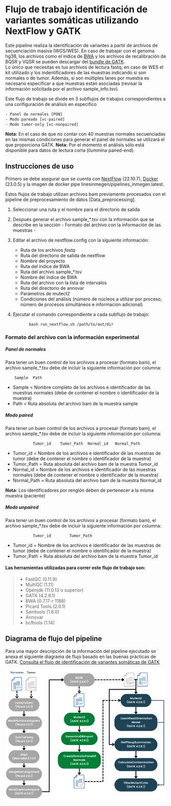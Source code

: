 # Flujo de trabajo identificación de variantes somáticas utilizando NextFlow y GATK

Este pipeline realiza la identificación de variantes a partir de archivos de secuenciación masiva (WGS/WES).
En caso de trabajar con el genoma hg38, los archivos como el índice de [BWA](http://bio-bwa.sourceforge.net/) y los archivos de recalibración de BQSR y VQSR se pueden descargar del [bundle de GATK](https://console.cloud.google.com/storage/browser/genomics-public-data/resources/broad/hg38/v0;tab=objects?prefix=&forceOnObjectsSortingFiltering=false).  
Lo único que necesitas es tus archivos de lectura fastq, en caso de WES el kit utilizado y los indentificadores de las muestras indicando si son normales o de tumor.
Además, si son múltiples lanes por muestra es necesario especificar a que muestras están asociadas (revisar la información solicitada por el archivo sample_info.tsv).

Este flujo de trabajo se divide en 3 subflujos de trabajos correspondientes a una configuración de análisis en especifico

	- Panel de normales [PON]
	- Modo pareado [vc-paired]
	- Modo tumor-only [vc-nonpaired]

**Nota:** En el caso de que no contar con 40 muestras normales secuenciadas en las mismas condiciones para generar el panel de normales se utilizará el que proporciona GATK. 
**Nota:** Por el momento el análisis sólo está disponible para datos de lectura corta (ilummina paired-end).

## Instrucciones de uso 

Primero se debe asegurar que se cuenta con [NextFlow](https://www.nextflow.io/docs/latest/index.html) (22.10.7), [Docker](https://docs.docker.com/) (23.0.5) y la imagen de docker pipe
linesinmegen/pipelines_inmegen:latest.

Estos flujos de trabajo utilizan archivos bam previamente procesados con el pipeline de preprocesamiento de datos [Data_preprocessing].

 1. Seleccionar una ruta y el nombre para el directorio de salida
 2. Después generar el archivo sample_*.tsv con la información que se describe en la sección - Formato del archivo con la información de las muestras -
 3. Editar el archivo de nextflow.config con la siguiente información:

	- Ruta de los archivos *fastq*
	- Ruta del directorio de salida de nextflow
	- Nombre del proyecto 
	- Ruta del índice de BWA
	- Ruta del archivo sample_*.tsv
	- Nombre del índice de BWA
	- Ruta del archivo con la lista de intervalos
	- Ruta del directorio de annovar
	- Parámetros de mutect2
	- Condiciones del análisis (número de núcleos a utilizar por proceso, número de procesos simultáneos e información adicional)

  5. Ejecutar el comando correspondiente a cada subflujo de trabajo: 

                bash run_nextflow.sh /path/to/out/dir

### Formato del archivo con la información experimental

##### Panel de normales 

Para tener un buen control de los archivos a procesar (formato bam), el archivo sample_*.tsv debe de incluir la siguiente información por columna:
 
		Sample	Path	

 - Sample   = Nombre completo de los archivos e identificador de las muestras normales (debe de contener el nombre o identificador de la muestra)
 - Path     = Ruta absoluta del archivo bam de la muestra sample

##### Modo paired
Para tener un buen control de los archivos a procesar (formato bam), el archivo sample_*.tsv debe de incluir la siguiente información por columna:
 
                Tumor_id	Tumor_Path	Normal_id	Normal_Path     

 - Tumor_id    = Nombre de los archivos e identificador de las muestras de tumor (debe de contener el nombre o identificador de la muestra)
 - Tumor_Path  = Ruta absoluta del archivo bam de la muestra Tumor_id
 - Normal_id   = Nombre de los archivos e identificador de las muestras normales (debe de contener el nombre o identificador de la muestra)
 - Normal_Path = Ruta absoluta del archivo bam de la muestra Normal_id

**Nota:** Los identificadores por renglón deben de pertenecer a la misma muestra (paciente)
       
##### Modo unpaired       

Para tener un buen control de los archivos a procesar (formato bam), el archivo sample_*.tsv debe de incluir la siguiente información por columna:
 
                Tumor_id        Tumor_Path

 - Tumor_id    = Nombre de los archivos e identificador de las muestras de tumor (debe de contener el nombre o identificador de la muestra)
 - Tumor_Path  = Ruta absoluta del archivo bam de la muestra Tumor_id



#### Las herramientas utilizadas para correr este flujo de trabajo son:
>
> - FastQC (0.11.9)
> - MultiQC (1.11)
> - Openjdk (11.0.13 o superior)
> - GATK (4.2.6.1)
> - BWA (0.7.17-r 1188)
> - Picard Tools (2.0.1)
> - Samtools (1.6.0)
> - Annovar
> - bcftools (1.14)
>

## Diagrama de flujo del pipeline 

Para una mayor descripción de la información del pipeline ejecutado se anexa el siguiente diagrama de flujo basado en las buenas prácticas de GATK.
[Consulta el flujo de identificación de variantes somáticas de GATK](https://gatk.broadinstitute.org/hc/en-us/articles/360035894731-Somatic-short-variant-discovery-SNVs-Indels-)

![Flujo identificación de variantes somaticas](../flowcharts/flujo_VCS.PNG)
